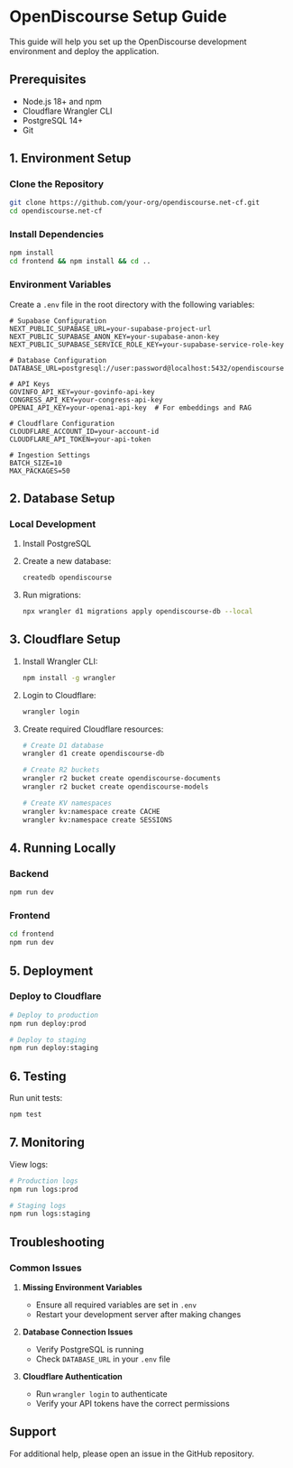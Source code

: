 # OpenDiscourse Setup Guide

This guide will help you set up the OpenDiscourse development environment and deploy the application.

## Prerequisites

- Node.js 18+ and npm
- Cloudflare Wrangler CLI
- PostgreSQL 14+
- Git

## 1. Environment Setup

### Clone the Repository

```bash
git clone https://github.com/your-org/opendiscourse.net-cf.git
cd opendiscourse.net-cf
```

### Install Dependencies

```bash
npm install
cd frontend && npm install && cd ..
```

### Environment Variables

Create a `.env` file in the root directory with the following variables:

```env
# Supabase Configuration
NEXT_PUBLIC_SUPABASE_URL=your-supabase-project-url
NEXT_PUBLIC_SUPABASE_ANON_KEY=your-supabase-anon-key
NEXT_PUBLIC_SUPABASE_SERVICE_ROLE_KEY=your-supabase-service-role-key

# Database Configuration
DATABASE_URL=postgresql://user:password@localhost:5432/opendiscourse

# API Keys
GOVINFO_API_KEY=your-govinfo-api-key
CONGRESS_API_KEY=your-congress-api-key
OPENAI_API_KEY=your-openai-api-key  # For embeddings and RAG

# Cloudflare Configuration
CLOUDFLARE_ACCOUNT_ID=your-account-id
CLOUDFLARE_API_TOKEN=your-api-token

# Ingestion Settings
BATCH_SIZE=10
MAX_PACKAGES=50
```

## 2. Database Setup

### Local Development

1. Install PostgreSQL
2. Create a new database:

   ```bash
   createdb opendiscourse
   ```

3. Run migrations:

   ```bash
   npx wrangler d1 migrations apply opendiscourse-db --local
   ```

## 3. Cloudflare Setup

1. Install Wrangler CLI:

   ```bash
   npm install -g wrangler
   ```

2. Login to Cloudflare:

   ```bash
   wrangler login
   ```

3. Create required Cloudflare resources:

   ```bash
   # Create D1 database
   wrangler d1 create opendiscourse-db
   
   # Create R2 buckets
   wrangler r2 bucket create opendiscourse-documents
   wrangler r2 bucket create opendiscourse-models
   
   # Create KV namespaces
   wrangler kv:namespace create CACHE
   wrangler kv:namespace create SESSIONS
   ```

## 4. Running Locally

### Backend

```bash
npm run dev
```

### Frontend

```bash
cd frontend
npm run dev
```

## 5. Deployment

### Deploy to Cloudflare

```bash
# Deploy to production
npm run deploy:prod

# Deploy to staging
npm run deploy:staging
```

## 6. Testing

Run unit tests:

```bash
npm test
```

## 7. Monitoring

View logs:

```bash
# Production logs
npm run logs:prod

# Staging logs
npm run logs:staging
```

## Troubleshooting

### Common Issues

1. **Missing Environment Variables**
   - Ensure all required variables are set in `.env`
   - Restart your development server after making changes

2. **Database Connection Issues**
   - Verify PostgreSQL is running
   - Check `DATABASE_URL` in your `.env` file

3. **Cloudflare Authentication**
   - Run `wrangler login` to authenticate
   - Verify your API tokens have the correct permissions

## Support

For additional help, please open an issue in the GitHub repository.
